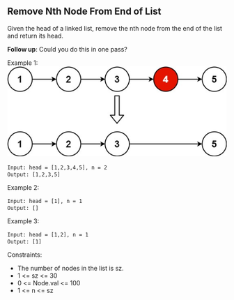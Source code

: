 ## Remove Nth Node From End of List
Given the head of a linked list, remove the nth node from the end of the list and return its head.

**Follow up**: Could you do this in one pass?

 

Example 1:
![avatar](./resource/remove_ex1.jpg)
```code
Input: head = [1,2,3,4,5], n = 2
Output: [1,2,3,5]
```
Example 2:
```code
Input: head = [1], n = 1
Output: []
```
Example 3:
```code
Input: head = [1,2], n = 1
Output: [1]
```

Constraints:

+ The number of nodes in the list is sz.
+ 1 <= sz <= 30
+ 0 <= Node.val <= 100
+ 1 <= n <= sz
